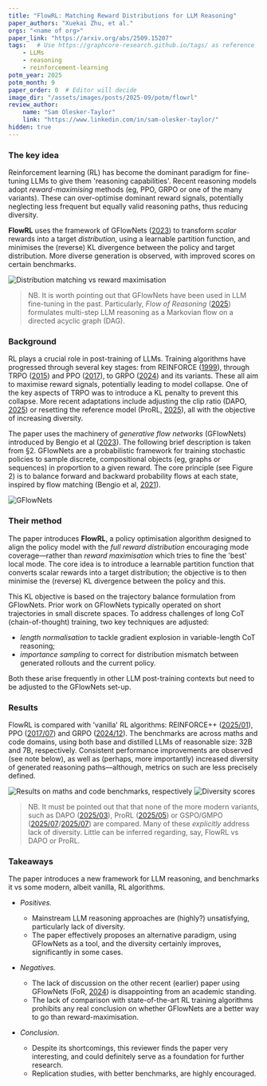 ```yaml
---
title: "FlowRL: Matching Reward Distributions for LLM Reasoning"
paper_authors: "Xuekai Zhu, et al."
orgs: "<name of org>"
paper_link: "https://arxiv.org/abs/2509.15207"
tags:   # Use https://graphcore-research.github.io/tags/ as reference
    - LLMs
    - reasoning
    - reinforcement-learning
potm_year: 2025
potm_month: 9
paper_order: 0  # Editor will decide
image_dir: "/assets/images/posts/2025-09/potm/flowrl"
review_author:
    name: "Sam Olesker-Taylor"
    link: "https://www.linkedin.com/in/sam-olesker-taylor/"
hidden: true
---
```



### The key idea

Reinforcement learning (RL) has become the dominant paradigm for fine-tuning LLMs to give them 'reasoning capabilities'. Recent reasoning models adopt *reward-maximising* methods (eg, PPO, GRPO or one of the many variants). These can over-optimise dominant reward signals, potentially neglecting less frequent but equally valid reasoning paths, thus reducing diversity.

**FlowRL** uses the framework of GFlowNets ([2023](https://jmlr.org/papers/v24/22-0364.html)) to transform *scalar* rewards into a target *distribution*, using a learnable partition function, and minimises the (reverse) KL divergence between the policy and target distribution. More diverse generation is observed, with improved scores on certain benchmarks.

<img src="{{ page.image_dir | append: 'figure_1.png' | relative_url }}" alt="Distribution matching vs reward maximisation">

>   NB. It is worth pointing out that GFlowNets have been used in LLM fine-tuning in the past. Particularly, *Flow of Reasoning* ([2025](http://arxiv.org/abs/2406.05673)) formulates multi-step LLM reasoning as a Markovian flow on a directed acyclic graph (DAG).


### Background

RL plays a crucial role in post-training of LLMs. Training algorithms have progressed through several key stages: from REINFORCE ([1999](https://proceedings.neurips.cc/paper_files/paper/1999/file/464d828b85b0bed98e80ade0a5c43b0f-Paper.pdf)), through TRPO ([2015](https://arxiv.org/abs/1502.05477)) and PPO ([2017](https://arxiv.org/abs/1707.06347)), to GRPO ([2024](https://arxiv.org/abs/2402.03300)) and its variants. These all aim to maximise reward signals, potentially leading to model collapse. One of the key aspects of TRPO was to introduce a KL penalty to prevent this collapse. More recent adaptations include adjusting the clip ratio (DAPO, [2025](http://arxiv.org/abs/2503.14476)) or resetting the reference model (ProRL, [2025](http://arxiv.org/abs/2505.24864)), all with the objective of increasing diversity.

The paper uses the machinery of *generative flow networks* (GFlowNets) introduced by Bengio et al ([2023](https://jmlr.org/papers/v24/22-0364.html)). The following brief description is taken from §2. GFlowNets are a probabilistic framework for training stochastic policies to sample discrete, compositional objects (eg, graphs or sequences) in proportion to a given reward. The core principle (see Figure 2) is to balance forward and backward probability flows at each state, inspired by flow matching (Bengio et al, [2021](https://arxiv.org/abs/2106.04399)).

<img src="{{ page.image_dir | append: 'figure_2.png' | relative_url }}" alt="GFlowNets">


### Their method

The paper introduces **FlowRL**, a policy optimisation algorithm designed to align the policy model with the *full reward distribution* encouraging mode coverage—rather than *reward maximisation* which tries to fine the 'best' local mode. The core idea is to introduce a learnable partition function that converts scalar rewards into a target distribution; the objective is to then minimise the (reverse) KL divergence between the policy and this.

This KL objective is based on the trajectory balance formulation from GFlowNets. Prior work on GFlowNets typically operated on short trajectories in small discrete spaces. To address challenges of long CoT (chain-of-thought) training, two key techniques are adjusted:

-   *length normalisation* to tackle gradient explosion in variable-length CoT reasoning;
-   *importance sampling* to correct for distribution mismatch between generated rollouts and the current policy.

Both these arise frequently in other LLM post-training contexts but need to be adjusted to the GFlowNets set-up.


### Results

FlowRL is compared with 'vanilla' RL algorithms: REINFORCE++ ([2025/01](http://arxiv.org/abs/2501.03262)), PPO ([2017/07](https://arxiv.org/abs/1707.06347)) and GRPO ([2024/12](https://arxiv.org/abs/2402.03300)). The benchmarks are across maths and code domains, using both base and distilled LLMs of reasonable size: 32B and 7B, respectively. Consistent performance improvements are observed (see note below), as well as (perhaps, more importantly) increased diversity of generated reasoning paths—although, metrics on such are less precisely defined.

<img src="{{ page.image_dir | append: 'tables_1_2.png' | relative_url }}" alt="Results on maths and code benchmarks, respectively">

<img src="{{ page.image_dir | append: 'figure_4.png' | relative_url }}" alt="Diversity scores">


>   NB. It must be pointed out that that none of the more modern variants, such as DAPO ([2025/03](http://arxiv.org/abs/2503.14476)), ProRL ([2025/05](http://arxiv.org/abs/2505.24864)) or GSPO/GMPO ([2025/07](http://arxiv.org/abs/2507.18071)/[2025/07](http://arxiv.org/abs/2507.20673)) are compared. Many of these *explicitly* address lack of diversity. Little can be inferred regarding, say, FlowRL vs DAPO or ProRL.


### Takeaways

The paper introduces a new framework for LLM reasoning, and benchmarks it vs some modern, albeit vanilla, RL algorithms.

-   *Positives.*
    -   Mainstream LLM reasoning approaches are (highly?) unsatisfying, particularly lack of diversity.
    -   The paper effectively proposes an alternative paradigm, using GFlowNets as a tool, and the diversity certainly improves, significantly in some cases.

-   *Negatives.*
    -   The lack of discussion on the other recent (earlier) paper using GFlowNets (FoR, [2024](http://arxiv.org/abs/2406.05673)) is disappointing from an academic standing.
    -   The lack of comparison with state-of-the-art RL training algorithms prohibits any real conclusion on whether GFlowNets are a better way to go than reward-maximisation.

-   *Conclusion*.
    -   Despite its shortcomings, this reviewer finds the paper very interesting, and could definitely serve as a foundation for further research.
    -   Replication studies, with better benchmarks, are highly encouraged.
